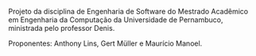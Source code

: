 Projeto da disciplina de Engenharia de Software do Mestrado Acadêmico em Engenharia da Computação da Universidade de Pernambuco, ministrada pelo professor Denis.


Proponentes: Anthony Lins, Gert Müller e Maurício Manoel.
